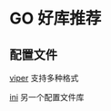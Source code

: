 # GO 好库推荐

## 配置文件

[viper](https://github.com/spf13/viper)  支持多种格式

[ini](http://github.com/go-ini/ini)  另一个配置文件库

